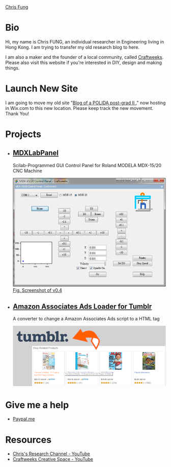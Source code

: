 <html>
	<head>
		<title>Chris KY, Fung's Homepage</title>
		<script type="text/javascript" src="https://platform.linkedin.com/badges/js/profile.js" async defer></script>
	</head>
	<body>
	<div>
	<div class="LI-profile-badge"  data-version="v1" data-size="medium" data-locale="en_US" data-type="vertical" data-theme="light" data-vanity="chris-fung-65390948"><a class="LI-simple-link" href='https://hk.linkedin.com/in/chris-fung-65390948?trk=profile-badge'>Chris Fung</a></div>
	<h1>Bio</h1>
		<p>Hi, my name is Chris FUNG, an individual researcher in Engineering living in Hong Kong. I am trying to transfer my old research blog to here.</p>
		<p>I am also a maker and the founder of a local community, called <a href="https://craftweeks.com/">Craftweeks</a>. Please also visit this website if you're interested in DIY, design and making things.</p>
	</div>
	<div>
		<h1>Launch New Site</h1>
		<p>I am going to move my old site "<a href="http://chrisfung1125.wixsite.com/research-blog/">Blog of a POLIDA post-grad II .</a>" now hosting in Wix.com to this new location. Please keep track the new movement. Thank You!</p>
	</div>
	<div>
	<h1>Projects</h1>
	  <ul>
		  <li><h2><a href="https://www.craftweeks.com/software/mdxlabpanel">MDXLabPanel</a></h2><p>Scilab-Programmed GUI Control Panel for Roland MODELA MDX-15/20 CNC Machine</p><p><a href='https://www.craftweeks.com/software/mdxlabpanel'><img src='https://github.com/Craftweeks/MDX-LabPanel/raw/master/Screenshot%20of%20v0.4.1.png' alt='image'><br />Fig. Screenshot of v0.4</a></p></li>
		  <li><h2><a href="https://github.com/chriskyfung/amzn_assoc_loader_for_tumblr">Amazon Associates Ads Loader for Tumblr</a></h2><p></p>A converter to change a Amazon Associates Ads script to a HTML tag<p><a href="https://github.com/chriskyfung/amzn_assoc_loader_for_tumblr"><img src="/images/amzn_assoc_loader_for_tumblr.png" width="700"></a></p></li>
	  </ul>
	</div>
	<div>
	<h1>Give me a help</h1>
	    <ul><li><a href="https://www.paypal.me/chrisfungky/50">Paypal.me</a></li></ul>
	</div>
	<div>
	    <h1>Resources</h1>		
	 	<ul>
		<li><a href="https://www.youtube.com/channel/UCp0xYv7zaQmAj77GcU-msJg">Chris's Research Channel - YouTube</a></li>
		<li><a href='https://www.youtube.com/channel/UCGlT2itihZuRxMckNcfcA3A'>Craftweeks Creative Space - YouTube</a></li>
		</ul>
	</div>
	</body>
</html>
